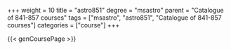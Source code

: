 +++
weight = 10
title = "astro851"
degree = "msastro"
parent = "Catalogue of 841-857 courses"
tags = ["msastro", "astro851", "Catalogue of 841-857 courses"]
categories = ["course"]
+++

{{< genCoursePage >}}
